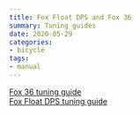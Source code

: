 ```yaml
---
title: Fox Float DPS and Fox 36
summary: Tuning guides
date: 2020-05-29
categories:
- bicycle
tags:
- manual
---
```


<a href="https://mikejobrienmedia.s3-us-west-1.amazonaws.com/605-00-216_RevA-36-Tuning-Guide.pdf">Fox 36 tuning guide</a>
<br>
<a href="https://mikejobrienmedia.s3-us-west-1.amazonaws.com/605-00-219-FLOAT-DPS-Tuning-Guide-white-RevA.pdf">Fox Float DPS tuning guide</a>
